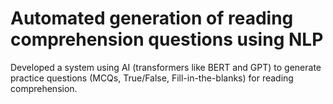 # Automated generation of reading comprehension questions using NLP

Developed a system using AI (transformers like BERT and GPT) to generate practice questions (MCQs, True/False, Fill-in-the-blanks) for reading comprehension.
